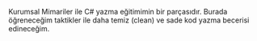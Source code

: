 Kurumsal Mimariler ile C# yazma eğitimimin bir parçasıdır. Burada öğreneceğim taktikler ile daha temiz (clean) ve sade kod yazma becerisi edineceğim.
